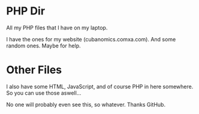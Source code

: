 # PHP Dir
All my PHP files that I have on my laptop.

I have the ones for my website (cubanomics.comxa.com).
And some random ones. Maybe for help.

# Other Files
I also have some HTML, JavaScript, and of course PHP in here somewhere. So you can use those aswell...

No one will probably even see this, so whatever. 
Thanks GitHub.
